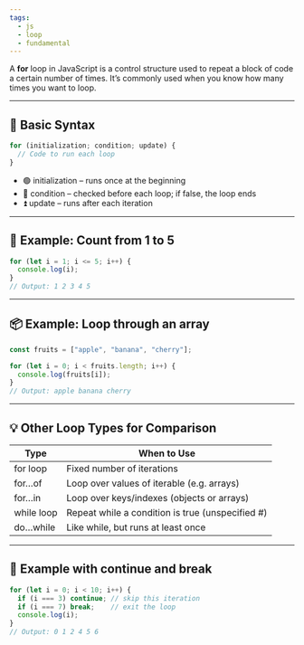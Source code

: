 ```yaml
---
tags:
  - js
  - loop
  - fundamental
---
```


A **for** loop in JavaScript is a control structure used to repeat a block of code a certain number of times. It’s commonly used when you know how many times you want to loop.

---

## **🔁 Basic Syntax**

```js
for (initialization; condition; update) {
  // Code to run each loop
}
```

- 🟢 initialization – runs once at the beginning
- 🔄 condition – checked before each loop; if false, the loop ends
- ⏫ update – runs after each iteration

---

## **🧪 Example: Count from 1 to 5**

```js
for (let i = 1; i <= 5; i++) {
  console.log(i);
}
// Output: 1 2 3 4 5
```

---

## **📦 Example: Loop through an array**

```js
const fruits = ["apple", "banana", "cherry"];

for (let i = 0; i < fruits.length; i++) {
  console.log(fruits[i]);
}
// Output: apple banana cherry
```

---

## **💡 Other Loop Types for Comparison**

|**Type**|**When to Use**|
|---|---|
|for loop|Fixed number of iterations|
|for…of|Loop over values of iterable (e.g. arrays)|
|for…in|Loop over keys/indexes (objects or arrays)|
|while loop|Repeat while a condition is true (unspecified #)|
|do…while|Like while, but runs at least once|

---

## **🔄 Example with continue and break**

```js
for (let i = 0; i < 10; i++) {
  if (i === 3) continue; // skip this iteration
  if (i === 7) break;    // exit the loop
  console.log(i);
}
// Output: 0 1 2 4 5 6
```



